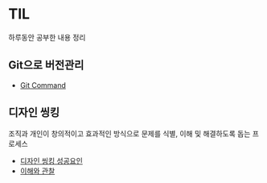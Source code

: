 # TIL
  하루동안 공부한 내용 정리
## Git으로 버전관리 
* [Git Command](./12.31.txt)

## 디자인 씽킹
  조직과 개인이 창의적이고 효과적인 방식으로 문제를 식별, 이해 및 해결하도록 돕는 프로세스
* [디자인 씽킹 성공요인](./01.02.md)
* [이해와 관찰](./이해와관찰_자료.xlsx)
  

